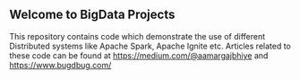 ## Welcome to BigData Projects

This repository contains code which demonstrate the use of different Distributed systems like Apache Spark, Apache Ignite etc. Articles related to these code can be found at https://medium.com/@aamargajbhiye and https://www.bugdbug.com/


